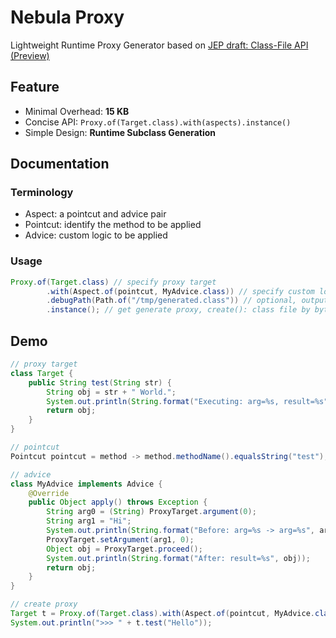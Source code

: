 Nebula Proxy
============

Lightweight Runtime Proxy Generator based on [JEP draft: Class-File API (Preview)](https://openjdk.org/jeps/8280389)


Feature
-------

* Minimal Overhead: **15 KB**
* Concise API: `Proxy.of(Target.class).with(aspects).instance()`
* Simple Design: **Runtime Subclass Generation**


Documentation
--------------

### Terminology

* Aspect: a pointcut and advice pair
* Pointcut: identify the method to be applied
* Advice: custom logic to be applied

### Usage

```java
Proxy.of(Target.class) // specify proxy target
		.with(Aspect.of(pointcut, MyAdvice.class)) // specify custom logic
        .debugPath(Path.of("/tmp/generated.class")) // optional, output generated class file
        .instance(); // get generate proxy, create(): class file by byte[], load(): Class<?> obj, instance(): instance
```


Demo
----

```java
// proxy target
class Target {
    public String test(String str) {
        String obj = str + " World.";
        System.out.println(String.format("Executing: arg=%s, result=%s", str, obj));
        return obj;
    }
}

// pointcut
Pointcut pointcut = method -> method.methodName().equalsString("test");

// advice
class MyAdvice implements Advice {
    @Override
    public Object apply() throws Exception {
        String arg0 = (String) ProxyTarget.argument(0);
        String arg1 = "Hi";
        System.out.println(String.format("Before: arg=%s -> arg=%s", arg0, arg1));
        ProxyTarget.setArgument(arg1, 0);
        Object obj = ProxyTarget.proceed();
        System.out.println(String.format("After: result=%s", obj));
        return obj;
    }
}

// create proxy
Target t = Proxy.of(Target.class).with(Aspect.of(pointcut, MyAdvice.class)).instance();
System.out.println(">>> " + t.test("Hello"));
```
